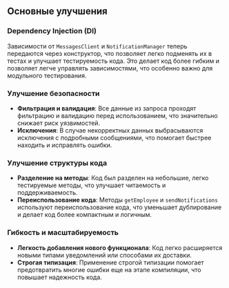 ## Основные улучшения

### Dependency Injection (DI)
Зависимости от `MessagesClient` и `NotificationManager` теперь передаются через конструктор, что позволяет легко подменять их в тестах и улучшает тестируемость кода. Это делает код более гибким и позволяет легче управлять зависимостями, что особенно важно для модульного тестирования.

### Улучшение безопасности
- **Фильтрация и валидация**: Все данные из запроса проходят фильтрацию и валидацию перед использованием, что значительно снижает риск уязвимостей.
- **Исключения**: В случае некорректных данных выбрасываются исключения с подробными сообщениями, что помогает быстрее находить и исправлять ошибки.

### Улучшение структуры кода
- **Разделение на методы**: Код был разделен на небольшие, легко тестируемые методы, что улучшает читаемость и поддерживаемость.
- **Переиспользование кода**: Методы `getEmployee` и `sendNotifications` используют переиспользование кода, что уменьшает дублирование и делает код более компактным и логичным.

### Гибкость и масштабируемость
- **Легкость добавления нового функционала**: Код легко расширяется новыми типами уведомлений или способами их доставки.
- **Строгая типизация**: Применение строгой типизации помогает предотвратить многие ошибки еще на этапе компиляции, что повышает надежность кода.

